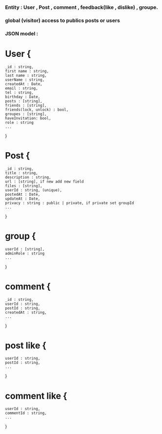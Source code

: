 ### Entity : User , Post , comment , feedback(like , dislike) , groupe.
### global (visitor) access to publics posts or users

### JSON model : 

# User {
    _id : string,
    first name : string,
    last name : string,
    userName : string,
    createdAt : Date,
    email : string,
    tel : string,
    birthday : Date,
    posts : [string],
    friends : [string],
    friends(lock, unlock) : bool,
    groupes : [string],
    haveInvitation: bool,
    role : string
    ...
}

# Post {
    _id : string,
    title : string,
    description : string,
    url : [string], if new add new field
    files : [string],
    userId : string, (unique),
    postedAt : Date,
    updateAt : Date,
    privacy : string : public | private, if private set groupId
    ...
}

# group {
    userId : [string],
    adminRole : string
    ...
}

# comment {
    _id : string,
    userId : string,
    postId : string,
    createdAt : string,
    ...
}

# post like {
    userId : string,
    postId : string,
    ...
}

# comment like {
    userId : string,
    commentId : string,
    ...
}